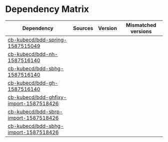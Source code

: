 # Dependency Matrix

Dependency | Sources | Version | Mismatched versions
---------- | ------- | ------- | -------------------
[cb-kubecd/bdd-spring-1587515049](https://github.com/cb-kubecd/bdd-spring-1587515049.git) |  | []() | 
[cb-kubecd/bdd-nh-1587516140](https://github.com/cb-kubecd/bdd-nh-1587516140.git) |  | []() | 
[cb-kubecd/bdd-sbhg-1587516140](https://github.com/cb-kubecd/bdd-sbhg-1587516140.git) |  | []() | 
[cb-kubecd/bdd-gh-1587516140](https://github.com/cb-kubecd/bdd-gh-1587516140.git) |  | []() | 
[cb-kubecd/bdd-ghfjxy-import-1587518426](https://github.com/cb-kubecd/bdd-ghfjxy-import-1587518426.git) |  | []() | 
[cb-kubecd/bdd-sbrp-import-1587518426](https://github.com/cb-kubecd/bdd-sbrp-import-1587518426.git) |  | []() | 
[cb-kubecd/bdd-sbhg-import-1587518426](https://github.com/cb-kubecd/bdd-sbhg-import-1587518426.git) |  | []() | 
